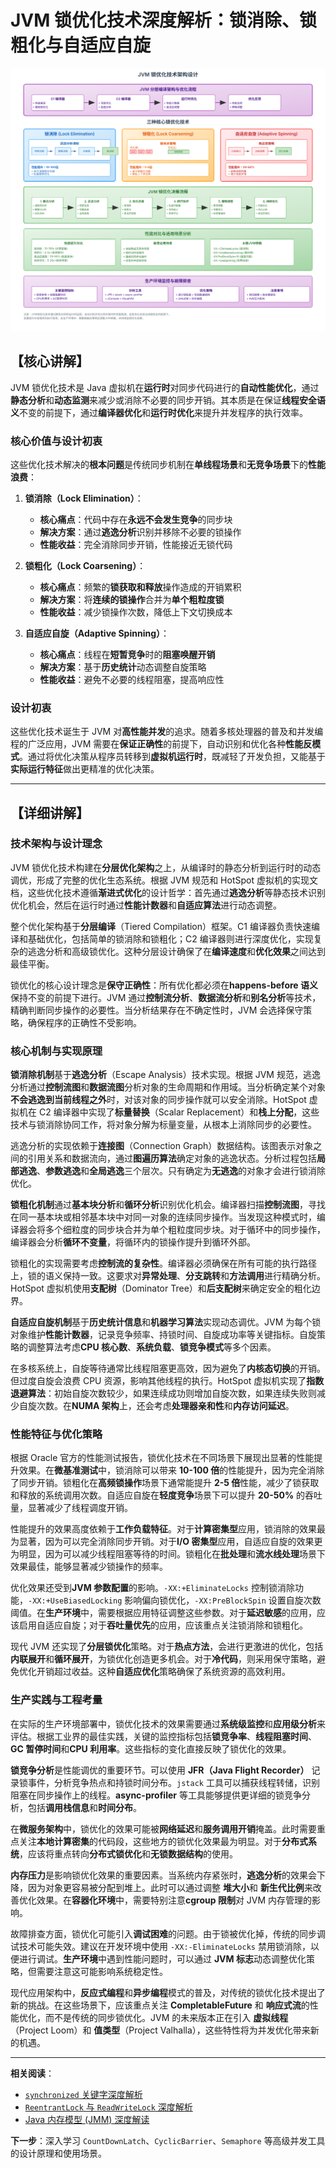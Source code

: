 # JVM 锁优化技术深度解析：锁消除、锁粗化与自适应自旋

![JVM 锁优化技术架构图](/docs/public/assets/java/concurrent/jvm-lock-optimization-architecture.svg)

## 【核心讲解】

JVM 锁优化技术是 Java 虚拟机在**运行时**对同步代码进行的**自动性能优化**，通过**静态分析**和**动态监测**来减少或消除不必要的同步开销。其本质是在保证**线程安全语义**不变的前提下，通过**编译器优化**和**运行时优化**来提升并发程序的执行效率。

### 核心价值与设计初衷

这些优化技术解决的**根本问题**是传统同步机制在**单线程场景**和**无竞争场景**下的**性能浪费**：

1. **锁消除（Lock Elimination）**：
   - **核心痛点**：代码中存在**永远不会发生竞争**的同步块
   - **解决方案**：通过**逃逸分析**识别并移除不必要的锁操作
   - **性能收益**：完全消除同步开销，性能接近无锁代码

2. **锁粗化（Lock Coarsening）**：
   - **核心痛点**：频繁的**锁获取和释放**操作造成的开销累积
   - **解决方案**：将**连续的锁操作**合并为**单个粗粒度锁**
   - **性能收益**：减少锁操作次数，降低上下文切换成本

3. **自适应自旋（Adaptive Spinning）**：
   - **核心痛点**：线程在**短暂竞争**时的**阻塞唤醒开销**
   - **解决方案**：基于**历史统计**动态调整自旋策略
   - **性能收益**：避免不必要的线程阻塞，提高响应性

### 设计初衷

这些优化技术诞生于 JVM 对**高性能并发**的追求。随着多核处理器的普及和并发编程的广泛应用，JVM 需要在**保证正确性**的前提下，自动识别和优化各种**性能反模式**。通过将优化决策从程序员转移到**虚拟机运行时**，既减轻了开发负担，又能基于**实际运行特征**做出更精准的优化决策。

---

## 【详细讲解】

### 技术架构与设计理念

JVM 锁优化技术构建在**分层优化架构**之上，从编译时的静态分析到运行时的动态调优，形成了完整的优化生态系统。根据 JVM 规范和 HotSpot 虚拟机的实现文档，这些优化技术遵循**渐进式优化**的设计哲学：首先通过**逃逸分析**等静态技术识别优化机会，然后在运行时通过**性能计数器**和**自适应算法**进行动态调整。

整个优化架构基于**分层编译**（Tiered Compilation）框架。C1 编译器负责快速编译和基础优化，包括简单的锁消除和锁粗化；C2 编译器则进行深度优化，实现复杂的逃逸分析和高级锁优化。这种分层设计确保了在**编译速度**和**优化效果**之间达到最佳平衡。

锁优化的核心设计理念是**保守正确性**：所有优化都必须在**happens-before 语义**保持不变的前提下进行。JVM 通过**控制流分析**、**数据流分析**和**别名分析**等技术，精确判断同步操作的必要性。当分析结果存在不确定性时，JVM 会选择保守策略，确保程序的正确性不受影响。

### 核心机制与实现原理

**锁消除机制**基于**逃逸分析**（Escape Analysis）技术实现。根据 JVM 规范，逃逸分析通过**控制流图**和**数据流图**分析对象的生命周期和作用域。当分析确定某个对象**不会逃逸到当前线程之外**时，对该对象的同步操作就可以安全消除。HotSpot 虚拟机在 C2 编译器中实现了**标量替换**（Scalar Replacement）和**栈上分配**，这些技术与锁消除协同工作，将对象分解为标量变量，从根本上消除同步的必要性。

逃逸分析的实现依赖于**连接图**（Connection Graph）数据结构。该图表示对象之间的引用关系和数据流向，通过**图遍历算法**确定对象的逃逸状态。分析过程包括**局部逃逸**、**参数逃逸**和**全局逃逸**三个层次。只有确定为**无逃逸**的对象才会进行锁消除优化。

**锁粗化机制**通过**基本块分析**和**循环分析**识别优化机会。编译器扫描**控制流图**，寻找在同一基本块或相邻基本块中对同一对象的连续同步操作。当发现这种模式时，编译器会将多个细粒度的同步块合并为单个粗粒度同步块。对于循环中的同步操作，编译器会分析**循环不变量**，将循环内的锁操作提升到循环外部。

锁粗化的实现需要考虑**控制流的复杂性**。编译器必须确保在所有可能的执行路径上，锁的语义保持一致。这要求对**异常处理**、**分支跳转**和**方法调用**进行精确分析。HotSpot 虚拟机使用**支配树**（Dominator Tree）和**后支配树**来确定安全的粗化边界。

**自适应自旋机制**基于**历史统计信息**和**机器学习算法**实现动态调优。JVM 为每个锁对象维护**性能计数器**，记录竞争频率、持锁时间、自旋成功率等关键指标。自旋策略的调整算法考虑**CPU 核心数**、**系统负载**、**锁竞争模式**等多个因素。

在多核系统上，自旋等待通常比线程阻塞更高效，因为避免了**内核态切换**的开销。但过度自旋会浪费 CPU 资源，影响其他线程的执行。HotSpot 虚拟机实现了**指数退避算法**：初始自旋次数较少，如果连续成功则增加自旋次数，如果连续失败则减少自旋次数。在**NUMA 架构**上，还会考虑**处理器亲和性**和**内存访问延迟**。

### 性能特征与优化策略

根据 Oracle 官方的性能测试报告，锁优化技术在不同场景下展现出显著的性能提升效果。在**微基准测试**中，锁消除可以带来 **10-100 倍**的性能提升，因为完全消除了同步开销。锁粗化在**高频锁操作**场景下通常能提升 **2-5 倍**性能，减少了锁获取和释放的系统调用次数。自适应自旋在**轻度竞争**场景下可以提升 **20-50%** 的吞吐量，显著减少了线程调度开销。

性能提升的效果高度依赖于**工作负载特征**。对于**计算密集型**应用，锁消除的效果最为显著，因为可以完全消除同步开销。对于**I/O 密集型**应用，自适应自旋的效果更为明显，因为可以减少线程阻塞等待的时间。锁粗化在**批处理**和**流水线处理**场景下效果最佳，能够显著减少锁操作的频率。

优化效果还受到**JVM 参数配置**的影响。`-XX:+EliminateLocks` 控制锁消除功能，`-XX:+UseBiasedLocking` 影响偏向锁优化，`-XX:PreBlockSpin` 设置自旋次数阈值。在**生产环境**中，需要根据应用特征调整这些参数。对于**延迟敏感**的应用，应该启用自适应自旋；对于**吞吐量优先**的应用，应该重点关注锁消除和锁粗化。

现代 JVM 还实现了**分层锁优化**策略。对于**热点方法**，会进行更激进的优化，包括**内联展开**和**循环展开**，为锁优化创造更多机会。对于**冷代码**，则采用保守策略，避免优化开销超过收益。这种**自适应优化**策略确保了系统资源的高效利用。

### 生产实践与工程考量

在实际的生产环境部署中，锁优化技术的效果需要通过**系统级监控**和**应用级分析**来评估。根据工业界的最佳实践，关键的监控指标包括**锁竞争率**、**线程阻塞时间**、**GC 暂停时间**和**CPU 利用率**。这些指标的变化直接反映了锁优化的效果。

**锁竞争分析**是性能调优的重要环节。可以使用 **JFR（Java Flight Recorder）** 记录锁事件，分析竞争热点和持锁时间分布。`jstack` 工具可以捕获线程转储，识别阻塞在同步操作上的线程。**async-profiler** 等工具能够提供更详细的锁竞争分析，包括**调用栈信息**和**时间分布**。

在**微服务架构**中，锁优化的效果可能被**网络延迟**和**服务调用开销**掩盖。此时需要重点关注**本地计算密集**的代码段，这些地方的锁优化效果最为明显。对于**分布式系统**，应该将重点转向**分布式锁优化**和**无锁数据结构**的使用。

**内存压力**是影响锁优化效果的重要因素。当系统内存紧张时，**逃逸分析**的效果会下降，因为对象更容易被分配到堆上。此时可以通过调整 **堆大小**和 **新生代比例**来改善优化效果。在**容器化环境**中，需要特别注意**cgroup 限制**对 JVM 内存管理的影响。

故障排查方面，锁优化可能引入**调试困难**的问题。由于锁被优化掉，传统的同步调试技术可能失效。建议在开发环境中使用 `-XX:-EliminateLocks` 禁用锁消除，以便进行调试。**生产环境**中遇到性能问题时，可以通过 **JVM 标志**动态调整优化策略，但需要注意这可能影响系统稳定性。

现代应用架构中，**反应式编程**和**异步编程**模式的普及，对传统的锁优化技术提出了新的挑战。在这些场景下，应该重点关注 **CompletableFuture** 和 **响应式流**的性能优化，而不是传统的同步锁优化。JVM 的未来版本正在引入 **虚拟线程**（Project Loom）和 **值类型**（Project Valhalla），这些特性将为并发优化带来新的机遇。

---

**相关阅读**：
- [`synchronized` 关键字深度解析](./synchronized-keyword-deep-dive.md)
- [`ReentrantLock` 与 `ReadWriteLock` 深度解析](./reentrantlock-and-readwritelock-deep-dive.md)
- [Java 内存模型 (JMM) 深度解读](./jmm-deep-dive.md)

**下一步**：深入学习 `CountDownLatch`、`CyclicBarrier`、`Semaphore` 等高级并发工具的设计原理和使用场景。 